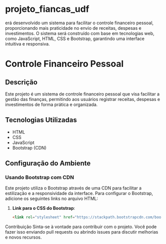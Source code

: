 # projeto_fiancas_udf
erá desenvolvido um sistema para facilitar o controle financeiro  pessoal, proporcionando mais praticidade no envio de receitas, despesas e investimentos.  O sistema será construído com base em tecnologias web, como JavaScript, HTML, CSS e Bootstrap, garantindo uma interface intuitiva e responsiva.

# Controle Financeiro Pessoal

## Descrição
Este projeto é um sistema de controle financeiro pessoal que visa facilitar a gestão das finanças, permitindo aos usuários registrar receitas, despesas e investimentos de forma prática e organizada.

## Tecnologias Utilizadas
- HTML
- CSS
- JavaScript
- Bootstrap (CDN)

## Configuração do Ambiente

### Usando Bootstrap com CDN
Este projeto utiliza o Bootstrap através de uma CDN para facilitar a estilização e a responsividade da interface. Para configurar o Bootstrap, adicione os seguintes links no arquivo HTML:

1. **Link para o CSS do Bootstrap**:
   ```html
   <link rel="stylesheet" href="https://stackpath.bootstrapcdn.com/bootstrap/4.5.2/css/bootstrap.min.css">

<script src="https://code.jquery.com/jquery-3.5.1.slim.min.js"></script>
<script src="https://cdn.jsdelivr.net/npm/@popperjs/core@2.9.3/dist/umd/popper.min.js"></script>
<script src="https://stackpath.bootstrapcdn.com/bootstrap/4.5.2/js/bootstrap.min.js"></script>

Contribuição
Sinta-se à vontade para contribuir com o projeto. Você pode fazer isso enviando pull requests ou abrindo issues para discutir melhorias e novos recursos.


